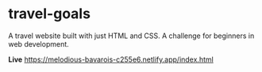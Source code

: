 # travel-goals
A travel website built with just HTML and CSS. A challenge for beginners in web development.

**Live**
https://melodious-bavarois-c255e6.netlify.app/index.html
